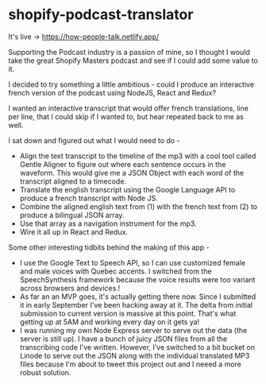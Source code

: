# shopify-podcast-translator

It's live -> https://how-people-talk.netlify.app/

Supporting the Podcast industry is a passion of mine, so I thought I would take the great Shopify Masters podcast and see if I could add some value to it.

I decided to try something a little ambitious - could I produce an interactive french version of the podcast using NodeJS, React and Redux?

I wanted an interactive transcript that would offer french translations, line per line, that I could skip if I wanted to, but hear repeated back to me as well.

I sat down and figured out what I would need to do -

- Align the text transcript to the timeline of the mp3 with a cool tool called Gentle Aligner to figure out where each sentence occurs in the waveform. This would give me a JSON Object with each word of the transcript aligned to a timecode.
- Translate the english transcript using the Google Language API to produce a french transcript with Node JS.
- Combine the aligned english text from (1) with the french text from (2) to produce a bilingual JSON array.
- Use that array as a navigation instrument for the mp3.
- Wire it all up in React and Redux.

Some other interesting tidbits behind the making of this app -

- I use the Google Text to Speech API, so I can use customized female and male voices with Quebec accents. I switched from the SpeechSynthesis framework because the voice results were too variant across browsers and devices.!
- As far an an MVP goes, it's actually getting there now. Since I submitted it in early September I've been hacking away at it. The delta from initial submission to current version is massive at this point. That's what getting up at 5AM and working every day on it gets ya!
- I was running my own Node Express server to serve out the data (the server is still up). I have a bunch of juicy JSON files from all the transcribing code I've written.  However, I've switched to a bit bucket on Linode to serve out the JSON along with the individual translated MP3 files because I'm about to tweet this project out and I neeed a more robust solution.

